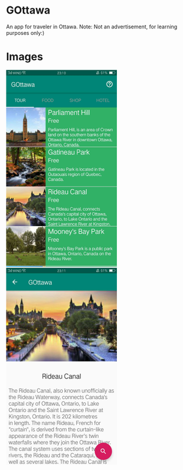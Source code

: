 # GOttawa
An app for traveler in Ottawa. Note: Not an advertisement, for learning purposes only:)

# Images
<img src="image/gottawa1.jpg" width="300"> <img src="image/gottawa2.jpg" width="300">
